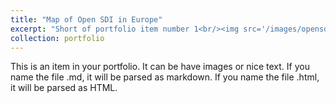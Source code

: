 ```yaml
---
title: "Map of Open SDI in Europe"
excerpt: "Short of portfolio item number 1<br/><img src='/images/opensdi.jpg'>"
collection: portfolio
---
```


This is an item in your portfolio. It can be have images or nice text. If you name the file .md, it will be parsed as markdown. If you name the file .html, it will be parsed as HTML. 

